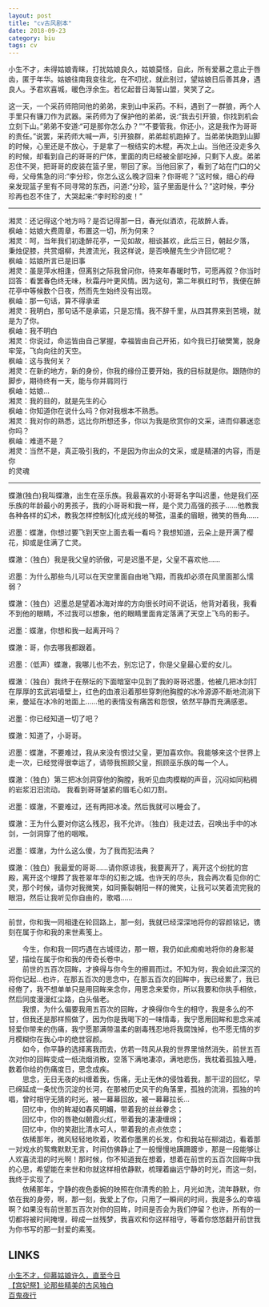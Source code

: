 ```yaml
---
layout: post
title: "cv古风剧本"
date: 2018-09-23
category: biu
tags: cv
---
```



<!--突然迷上了！！！！剧情yy就好了-->



小生不才，未得姑娘青睐，打扰姑娘良久，姑娘莫怪，自此，所有爱慕之意止于唇齿，匿于年华。姑娘往南我变往北，在不叨扰，就此别过，望姑娘日后善其身，遇良人。予君欢喜城，暖色浮余生。若忆起昔日海誓山盟，笑笑了之。  

这一天，一个采药师陪同他的弟弟，来到山中采药。不料，遇到了一群狼，两个人手里只有镰刀作为武器。采药师为了保护他的弟弟，说:“我去引开狼，你找到机会立刻下山。”弟弟不安道:“可是那你怎么办？”“不要管我，你还小，这是我作为哥哥的责任。”说罢，采药师大喊一声，引开狼群，弟弟趁机跑掉了。当弟弟快跑到山脚的时候，心里还是不放心，于是拿了一根结实的木棍，再次上山。当他还没走多久的时候，却看到自己的哥哥的尸体，里面的肉已经被全部吃掉，只剩下人皮。弟弟忍住不哭，把哥哥的皮装在篮子里，带回了家。当他回家了，看到了站在门口的父母，父母焦急的问:“李分珍，你怎么这么晚才回来？你哥呢？”这时候，细心的母亲发现篮子里有不同寻常的东西，问道:“分珍，篮子里面是什么？”这时候，李分珍再也忍不住了，大哭起来:“李时珍的皮！”  

---

湘灵：还记得这个地方吗？是否记得那一日，春光似酒浓，花故醉人香。  
枫岫：姑娘大费周章，布置这一切，所为何来？  
湘灵：呵，当年我们初逢醉花亭，一见如故，相谈甚欢，此后三日，朝起夕落，   秉烛促膝，共赏烟柳，共渡流光，我这样说，是否唤醒先生少许回忆呢？  
枫岫：姑娘所言已是旧事  
湘灵：虽是萍水相逢，但离别之际我曾问你，待来年春暖时节，可愿再叙？你当时回答：看罢春色终无味，秋霜丹叶更风情。因为这句，第二年枫红时节，我便在醉花亭中等候数个日夜，然而先生始终没有出现。  
枫岫：那一句话，算不得承诺  
湘灵：我明白，那句话不是承诺，只是忘情。我不辞千里，从四其界来到苦境，就是为了你。  
枫岫：我不明白  
湘灵：你说过，命运皆由自己掌握，幸福皆由自己开拓，如今我已打破樊篱，脱身牢笼，飞向向往的天空。  
枫岫：这与我何关？  
湘灵：在新的地方，新的身份，你我的缘份正要开始，我的目标就是你。跟随你的脚步，期待终有一天，能与你并肩同行  
枫岫：姑娘...  
湘灵：我的目的，就是先生的心  
枫岫：你知道你在说什么吗？你对我根本不熟悉。  
湘灵：我对你的熟悉，远比你所想还多，你以为我是欣赏你的文采，进而仰慕迷恋你吗？  
枫岫：难道不是？  
湘灵：当然不是，真正吸引我的，不是因为你出众的文采，或是精湛的内容，而是你  
的灵魂   

-----

蝶澈(独白)我叫蝶澈，出生在巫乐族。我最喜欢的小哥哥名字叫迟墨，他是我们巫乐族的年龄最小的男孩子，我的小哥哥和我一样，是个灵力高强的孩子……他教我各种各样的幻术，教我怎样控制幻化成光线的琴弦，温柔的眉眼，微笑的唇角……   

迟墨：蝶澈，你想过要飞到天空上面去看一看吗？我想知道，云朵上是开满了樱花，抑或是住满了亡灵。   

蝶澈：（独白）我是我父皇的骄傲，可是迟墨不是，父皇不喜欢他……   

迟墨：为什么那些鸟儿可以在天空里面自由地飞翔，而我却必须在风里面那么懦弱？   

蝶澈：（独白）迟墨总是望着冰海对岸的方向很长时间不说话，他背对着我，我看不到他的眼睛，不过我可以想象，他的眼睛里面肯定落满了天空上飞鸟的影子。   

迟墨：蝶澈，你想和我一起离开吗？  

蝶澈：哥，你去哪我都跟着。  

迟墨：（低声）蝶澈，我哪儿也不去，别忘记了，你是父皇最心爱的女儿。  

蝶澈：（独白）我终于在祭坛的下面暗室中见到了我的哥哥迟墨，他被几把冰剑钉在厚厚的玄武岩墙壁上，红色的血液沿着那些穿刺他胸膛的冰冷源源不断地流淌下来，曼延在冰冷的地面上……他的表情没有痛苦和怨恨，依然平静而充满感恩。  

迟墨：你已经知道一切了吧？  

蝶澈：知道了，小哥哥。  

迟墨：蝶澈，不要难过，我从来没有恨过父皇，更加喜欢你。我能够来这个世界上走一次，已经觉得很幸运了，请带我照顾父皇，照顾巫乐族的每一个人。  

蝶澈：（独白）第三把冰剑洞穿他的胸膛，我听见血肉模糊的声音，沉闷如同粘稠的岩浆汩汩流动。 我看到哥哥皱紧的眉毛心如刀割。   

迟墨：蝶澈，不要难过，还有两把冰凌。然后我就可以睡会了。   

蝶澈：王为什么要对你这么残忍，我不允许。（独白）我走过去，召唤出手中的冰剑，一剑洞穿了他的咽喉。   

迟墨：蝶澈，为什么这么傻，为了我而犯法典？  

蝶澈：（独白）我最爱的哥哥……请你原谅我，我要离开了，离开这个纷扰的宫殿，离开这个埋葬了我苍翠年华的幻影之城。也许天的尽头，我会再次看见你的亡灵，那个时候，请你对我微笑，如同撕裂朝阳一样的微笑，让我可以笑着流完我的眼泪，然后让我听见你自由的，歌唱……  

-----

 前世，你和我一同相逢在轮回路上，那一刻，我就已经深深地将你的容颜铭记，镌刻在属于你和我的来世素笺上。  

　　今生，你和我一同巧遇在古城径边，那一眼，我仍如此痴痴地将你的身影凝望，描绘在属于你和我的传奇长卷中。  
　　前世的五百次回眸，才换得与你今生的擦肩而过。不知为何，我会如此深沉的将你记起…也许，在那五百次的思念中，在那五百次的回眸中，我已经累了，我已经倦了，我不想单单只是用回眸来念你，用思念来爱你，所以我要和你执手相依，然后同度漫漫红尘路，白头偕老。  
　　我恨，为什么偏要我用五百次的回眸，才换得你今生的相守，我是多么的不甘，但我还是那样照做了，因为你是我喝下的一味情毒，我宁愿用回眸和思念来减轻爱你带来的伤痛，我宁愿那满带温柔的剧毒残忍地将我腐蚀掉，也不愿无情的岁月模糊你在我心中的绝世容颜。  
　　如今，你平静的选择离我而去，仿若一阵风从我的世界里悄然消失，前世五百次对你的回眸变成一纸流烟消散，空落下满地凄凉，满地悲伤，我枕着孤独入睡，数着你给的伤痛度日，思念成疾。  
　　思念，无日无夜的纠缠着我，伤痛，无止无休的侵蚀着我，那干涩的回忆，早已绵延成一条忧伤沉淀的长河，在那被历史风干的角落里，孤独的流淌，孤独的吟唱，曾时相守无猜的时光，被一幕幕回放，被一幕幕拉长…  
　　回忆中，你的眸凝如春风明媚，带着我的丝丝眷念；  
　　回忆中，你的唇艳似朝霞火红，带着我的凄凄缠绵；  
　　回忆中，你的笑甜比清水可人，带着我的点点依恋；  
　　依稀那年，微风轻轻地吹着，吹着你墨黑的长发，你和我站在柳湖边，看着那一对戏水的鸳鸯默默无言，时间仿佛静止了一般慢慢地蹒跚踱步，那是一段能够让人欢喜流泪的时光啊！那时候，你不知道我在想着，想着在前世的五百次回眸中我的心思，希望能在来世和你就这样相依静默，梳理着幽远宁静的时光，而这一刻，我终于实现了。  
　　依稀那年，宁静的夜色委婉的映照在你清秀的脸上，月光如洗，流年静默，你依在我的身旁，啊，那一刻，我爱上了你，只用了一瞬间的时间，我是多么的幸福啊？如果没有前世那五百次对你的回眸，时间是否会为我们停留？也许，所有的一切都将被时间掩埋，碎成一丝残梦，我喜欢和你这样相守，等着你悠悠翻开前世我为你书写的那一封爱的素笺。  



## LINKS

[小生不才，仰慕姑娘许久，直至今日](https://www.lkxin.cn/archives/234.html)  
[【宫妃祭】论那些精美的古风独白](https://tieba.baidu.com/p/4633724261?red_tag=0052093016)  
[百鬼夜行](https://y.qq.com/n/yqq/song/002QopfF3YHIML.html)  

